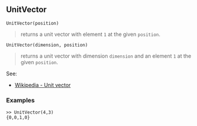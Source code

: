 ## UnitVector
``` 
UnitVector(position)
``` 
> returns a unit vector with element `1` at the given `position`.

``` 
UnitVector(dimension, position)
``` 
> returns a unit vector with dimension `dimension` and an element `1` at the given `position`.

See:  
* [Wikipedia - Unit vector](http://en.wikipedia.org/wiki/Unit_vector)  

### Examples
``` 
>> UnitVector(4,3)
{0,0,1,0}
``` 